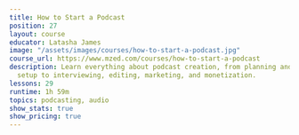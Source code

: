 ```yaml
---
title: How to Start a Podcast
position: 27
layout: course
educator: Latasha James
image: "/assets/images/courses/how-to-start-a-podcast.jpg"
course_url: https://www.mzed.com/courses/how-to-start-a-podcast
description: Learn everything about podcast creation, from planning and equipment
  setup to interviewing, editing, marketing, and monetization.
lessons: 29
runtime: 1h 59m
topics: podcasting, audio
show_stats: true
show_pricing: true
---
```


